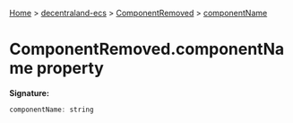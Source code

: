 [Home](./index) &gt; [decentraland-ecs](./decentraland-ecs.md) &gt; [ComponentRemoved](./decentraland-ecs.componentremoved.md) &gt; [componentName](./decentraland-ecs.componentremoved.componentname.md)

# ComponentRemoved.componentName property


**Signature:**
```javascript
componentName: string
```
